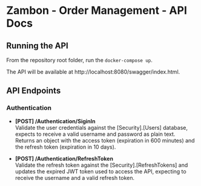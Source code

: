 # Zambon - Order Management - API Docs

## Running the API

From the repository root folder, run the ```docker-compose up```.

The API will be available at http://localhost:8080/swagger/index.html.

## API Endpoints

### Authentication
* **[POST] /Authentication/SiginIn**<br />
Validate the user credentials against the [Security].[Users] database, expects to receive a valid username and password as plain text.<br />
Returns an object with the access token (expiration in 600 minutes) and the refresh token (expiration in 10 days).

* **[POST] /Authentication/RefreshToken**<br />
Validate the refresh token against the [Security].[RefreshTokens] and updates the expired JWT token used to access the API, expecting to receive the username and a valid refresh token.
